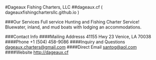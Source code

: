 
#Dageaux Fishing Charters, LLC
##dageaux.cf ( dageauxfishingchartersllc.github.io )

###Our Services
Full service Hunting and Fishing Charter Service!
Bluewater, inland, and mud boats with lodging an accommodations.

###Contact Info
####Mailing Addresss
41155 Hwy 23
Venice, LA 70038
####Phone
+1 (504) 458-9086
####Inquiry and Questions
dageaux.charters@gmail.com
####Direct Email
santog@aol.com
####Website
http://dageaux.cf
